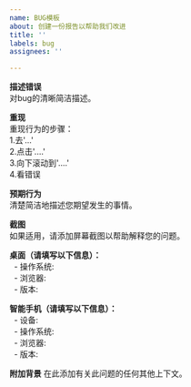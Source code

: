 ```yaml
---
name: BUG模板
about: 创建一份报告以帮助我们改进
title: ''
labels: bug
assignees: ''

---
```


**描述错误**  
对bug的清晰简洁描述。  

**重现**  
重现行为的步骤：  
1.去'...'  
2.点击'....'  
3.向下滚动到'....'  
4.看错误  

**预期行为**  
清楚简洁地描述您期望发生的事情。  

**截图**  
如果适用，请添加屏幕截图以帮助解释您的问题。  

**桌面（请填写以下信息）：**    
   - 操作系统:  
   - 浏览器:   
   - 版本:    
  
**智能手机（请填写以下信息）：**  
   - 设备:  
   - 操作系统:  
   - 浏览器:  
   - 版本:  

**附加背景**
在此添加有关此问题的任何其他上下文。
